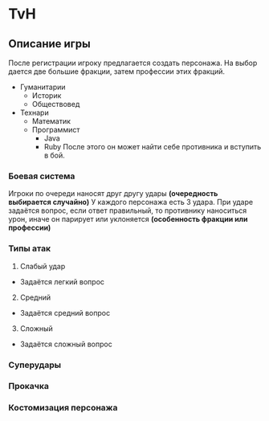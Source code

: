 # TvH

## Описание игры
После регистрации игроку предлагается создать персонажа. 
На выбор дается две большие фракции, затем профессии этих фракций.
- Гуманитарии
    * Историк
    * Обществовед 
- Технари
    * Математик
    * Программист
        * Java
        * Ruby
После этого он может найти себе противника и вступить в бой.

### Боевая система

Игроки по очереди наносят друг другу удары **(очередность выбирается случайно)** У каждого персонажа есть 3 удара. 
При ударе задаётся вопрос, если ответ правильный, то противнику наноситься урон, иначе он парирует или уклоняется **(особенность фракции или профессии)**
### Типы атак
 
 1. Слабый удар
   * Задаётся легкий вопрос
 2. Средний
   * Задаётся средний вопрос
 3. Сложный
   * Задаётся сложный вопрос 

### Суперудары
### Прокачка
### Костомизация персонажа
